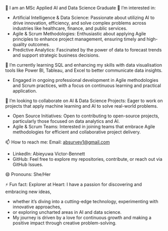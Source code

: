 👋 I am an MSc Applied AI and Data Science Graduate
👀 I’m interested in:
-  Artificial Intelligence & Data Science: Passionate about utilizing AI to drive innovation, efficiency, and solve complex problems across industries like healthcare, finance, and public services.
-  Agile & Scrum Methodologies: Enthusiastic about applying Agile principles to enhance project management, ensuring timely and high-quality outcomes.
-  Predictive Analytics: Fascinated by the power of data to forecast trends and support strategic business decisions.

🌱 I’m currently learning SQL and enhancing my skills with data visualisation tools like Power BI, Tableau, and Excel to better communicate data insights.
- Engaged in ongoing professional development in Agile methodologies and Scrum practices, with a focus on continuous learning and practical application.
    
💞️ I’m looking to collaborate on AI & Data Science Projects: Eager to work on projects that apply machine learning and AI to solve real-world problems.
-  Open Source Initiatives: Open to contributing to open-source projects, particularly those focused on data analytics and AI.
-  Agile & Scrum Teams: Interested in joining teams that embrace Agile methodologies for efficient and collaborative project delivery.

📫 How to reach me: Email: absurvey1@gmail.com
-  LinkedIn: Abieyuwa Victor-Bennett
-  GitHub: Feel free to explore my repositories, contribute, or reach out via GitHub Issues.
 
😄 Pronouns: She/Her

⚡ Fun fact: Explorer at Heart: I have a passion for discovering and embracing new ideas,
  - whether it’s diving into a cutting-edge technology, experimenting with innovative approaches,
  - or exploring uncharted areas in AI and data science.
  - My journey is driven by a love for continuous growth and making a positive impact through creative problem-solving.

<!---
Abieyuwa12/Abieyuwa12 is a ✨ special ✨ repository because its `README.md` (this file) appears on your GitHub profile.
You can click the Preview link to take a look at your changes.
--->
